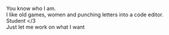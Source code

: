 You know who I am.\
I like old games, women and punching letters into a code editor.\
Student </3\
Just let me work on what I want

